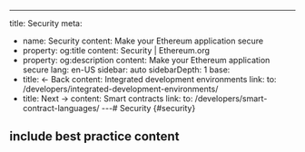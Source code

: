 ---
title: Security
meta:
  - name: Security
    content: Make your Ethereum application secure
  - property: og:title
    content: Security | Ethereum.org
  - property: og:description
    content: Make your Ethereum application secure
lang: en-US
sidebar: auto
sidebarDepth: 1
base:
  - title: <- Back
    content: Integrated development environments
    link:
      to: /developers/integrated-development-environments/
  - title: Next ->
    content: Smart contracts
    link:
      to: /developers/smart-contract-languages/
---# Security {#security}

## include best practice content

<CardList :items="$page.frontmatter.base" />
